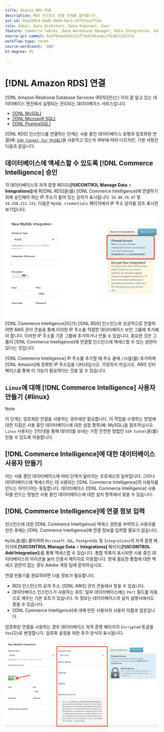 ```yaml
---
title: Amazon RDS 연결
description: RDS 인스턴스 연결 단계를 알아봅니다.
exl-id: 02ad29c8-84d6-4b49-9ac1-e5f4feaa7fda
role: Admin, Data Architect, Data Engineer, User
feature: Commerce Tables, Data Warehouse Manager, Data Integration, Data Import/Export
source-git-commit: 6e2f9e4a9e91212771e6f6baa8c2f8101125217a
workflow-type: tm+mt
source-wordcount: '485'
ht-degree: 0%

---
```


# [!DNL Amazon RDS] 연결

[!DNL Amazon Relational Database Services (RDS)]은(는) 이미 잘 알고 있는 데이터베이스 엔진에서 실행되는 관리되는 데이터베이스 서비스입니다.

* [[!DNL MySQL]](../integrations/mysql-via-a-direct-connection.md)
* [[!DNL Microsoft SQL]](../integrations/microsoft-sql-server.md)
* [[!DNL PostgreSQL]](../integrations/postgresql.md)

[!DNL RDS] 인스턴스를 연결하는 단계는 사용 중인 데이터베이스 유형과 암호화된 연결(예: [`SSH tunnel for MySQL`](../integrations/mysql-via-ssh-tunnel.md))을 사용하고 있는지 여부에 따라 다르지만, 기본 사항은 다음과 같습니다.

## 데이터베이스에 액세스할 수 있도록 [!DNL Commerce Intelligence] 승인

각 데이터베이스의 자격 증명 페이지(**[!UICONTROL Manage Data** > **Integrations]**)에 R[!DNL RDS]을(를) [!DNL Commerce Intelligence]에 연결하기 위해 승인해야 하는 IP 주소가 들어 있는 상자가 표시됩니다. `54.88.76.97` 및 `34.250.211.151`. 다음은 `MySQL credentials` 페이지에서 IP 주소 상자를 강조 표시한 보기입니다.

![](../../../assets/RDS_IP.png)

[!DNL Commerce Intelligence]이(가) [!DNL RDS] 인스턴스와 성공적으로 연결하려면 AWS 관리 콘솔을 통해 이러한 IP 주소를 적절한 데이터베이스 보안 그룹에 추가해야 합니다. 이러한 IP 주소를 기존 그룹에 추가하거나 만들 수 있습니다. 중요한 것은 그룹이 [!DNL Commerce Intelligence]에 연결할 인스턴스에 액세스할 수 있는 권한이 있다는 것입니다.

[!DNL Commerce Intelligence] IP 주소를 추가할 때 주소 끝에 `/32`을(를) 추가하여 [!DNL Amazon]에 정확한 IP 주소임을 나타내십시오. 걱정하지 마십시오. AWS 인터페이스를 통해 이 기능이 필요하다는 것을 알 수 있습니다.

## `Linux`에 대해 [!DNL Commerce Intelligence] 사용자 만들기 {#linux}

>[!NOTE]
>
>이 단계는 암호화된 연결을 사용하는 경우에만 필요합니다. 이 작업을 수행하는 방법에 대한 지침은 사용 중인 데이터베이스에 대한 설정 항목(예: MySQL)을 참조하십시오. `Linux` 사용자는 인터넷을 통해 데이터를 보내는 가장 안전한 방법인 `SSH tunnel`을(를) 만들 수 있도록 허용합니다.

## [!DNL Commerce Intelligence]에 대한 데이터베이스 사용자 만들기

이는 사용 중인 데이터베이스에 따라 단계가 달라지는 프로세스의 일부입니다. 그러나 데이터베이스에 액세스하는 데 사용되는 [!DNL Commerce Intelligence]의 사용자를 만드는 아이디어는 동일합니다. 데이터베이스 [!DNL Commerce Intelligence] 사용자를 만드는 방법은 사용 중인 데이터베이스에 대한 설치 항목에서 찾을 수 있습니다.

## [!DNL Commerce Intelligence]에 연결 정보 입력

인스턴스에 대한 [!DNL Commerce Intelligence] 액세스 권한을 부여하고 사용자를 만든 후에는 [!DNL Commerce Intelligence]에 연결 정보를 입력할 필요가 없습니다.

`MySQL`을(를) 클릭하여 `Microsoft SQL`, `PostgreSQL` 및 `Integrations`의 자격 증명 페이지에 **[!UICONTROL Manage Data** > **Integrations]** 페이지(**[!UICONTROL Add Integration]**)를 통해 액세스할 수 있습니다. 통합 목록이 표시되면 사용 중인 데이터베이스의 아이콘을 눌러 인증서 페이지로 이동합니다. 현재 필요한 통합에 대한 액세스 권한이 없는 경우 Adobe 계정 팀에 문의하십시오.

연결 만들기를 완료하려면 다음 정보가 필요합니다.

* RDS 인스턴스의 공개 주소: [!DNL AWS] 관리 콘솔에서 찾을 수 있습니다.
* 데이터베이스 인스턴스가 사용하는 포트: 일부 데이터베이스에는 `Port` 필드를 자동으로 채우는 기본 포트가 있습니다. 이 정보는 데이터베이스의 설치 설명서에서도 찾을 수 있습니다.
* [!DNL Commerce Intelligence]에 대해 만든 사용자의 사용자 이름과 암호입니다.

암호화된 연결을 사용하는 경우 데이터베이스 자격 증명 페이지의 `Encrypted` 토글을 `Yes`(으)로 변경합니다. 암호화 설정을 위한 추가 양식이 표시됩니다.

![](../../../assets/sql-integration-encrypted-yes.png)


